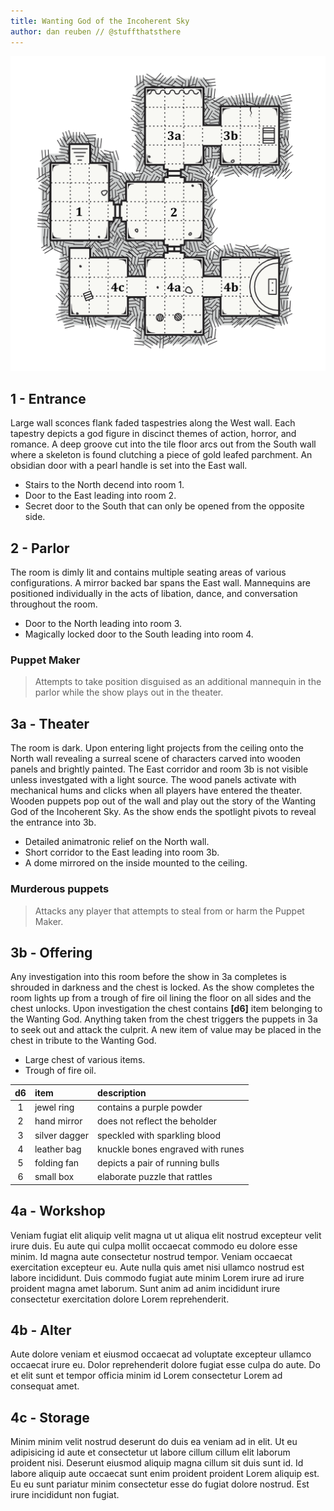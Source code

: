 ```yaml
---
title: Wanting God of the Incoherent Sky
author: dan reuben // @stuffthatsthere
---
```


![map](images\dungeon-map.svg)

## 1 - Entrance

Large wall sconces flank faded taspestries along the West wall. Each tapestry depicts a god figure in discinct themes of action, horror, and romance. A deep groove cut into the tile floor arcs out from the South wall where a skeleton is found clutching a piece of gold leafed parchment. An obsidian door with a pearl handle is set into the East wall.

- Stairs to the North decend into room 1.
- Door to the East leading into room 2.
- Secret door to the South that can only be opened from the opposite side.

## 2 - Parlor

The room is dimly lit and contains multiple seating areas of various configurations. A mirror backed bar spans the East wall. Mannequins are positioned individually in the acts of libation, dance, and conversation throughout the room.

- Door to the North leading into room 3.
- Magically locked door to the South leading into room 4.

### Puppet Maker

> Attempts to take position disguised as an additional mannequin in the parlor while the show plays out in the theater.

## 3a - Theater

The room is dark. Upon entering light projects from the ceiling onto the North wall revealing a surreal scene of characters carved into wooden panels and brightly painted. The East corridor and room 3b is not visible unless investgated with a light source. The wood panels activate with mechanical hums and clicks when all players have entered the theater. Wooden puppets pop out of the wall and play out the story of the Wanting God of the Incoherent Sky. As the show ends the spotlight pivots to reveal the entrance into 3b.

- Detailed animatronic relief on the North wall.
- Short corridor to the East leading into room 3b.
- A dome mirrored on the inside mounted to the ceiling.

### Murderous puppets

> Attacks any player that attempts to steal from or harm the Puppet Maker.

## 3b - Offering

Any investigation into this room before the show in 3a completes is shrouded in darkness and the chest is locked. As the show completes the room lights up from a trough of fire oil lining the floor on all sides and the chest unlocks. Upon investigation the chest contains **[d6]** item belonging to the Wanting God. Anything taken from the chest triggers the puppets in 3a to seek out and attack the culprit. A new item of value may be placed in the chest in tribute to the Wanting God.

- Large chest of various items.
- Trough of fire oil.

| d6  | item          | description                       |
| :-: | :------------ | :-------------------------------- |
|  1  | jewel ring    | contains a purple powder          |
|  2  | hand mirror   | does not reflect the beholder     |
|  3  | silver dagger | speckled with sparkling blood     |
|  4  | leather bag   | knuckle bones engraved with runes |
|  5  | folding fan   | depicts a pair of running bulls   |
|  6  | small box     | elaborate puzzle that rattles     |

## 4a - Workshop

Veniam fugiat elit aliquip velit magna ut ut aliqua elit nostrud excepteur velit irure duis. Eu aute qui culpa mollit occaecat commodo eu dolore esse minim. Id magna aute consectetur nostrud tempor. Veniam occaecat exercitation excepteur eu. Aute nulla quis amet nisi ullamco nostrud est labore incididunt. Duis commodo fugiat aute minim Lorem irure ad irure proident magna amet laborum. Sunt anim ad anim incididunt irure consectetur exercitation dolore Lorem reprehenderit.

## 4b - Alter

Aute dolore veniam et eiusmod occaecat ad voluptate excepteur ullamco occaecat irure eu. Dolor reprehenderit dolore fugiat esse culpa do aute. Do et elit sunt et tempor officia minim id Lorem consectetur Lorem ad consequat amet.

## 4c - Storage

Minim minim velit nostrud deserunt do duis ea veniam ad in elit. Ut eu adipisicing id aute et consectetur ut labore cillum cillum elit laborum proident nisi. Deserunt eiusmod aliquip magna cillum sit duis sunt id. Id labore aliquip aute occaecat sunt enim proident proident Lorem aliquip est. Eu eu sunt pariatur minim consectetur esse do fugiat dolore nostrud. Est irure incididunt non fugiat.

